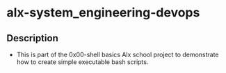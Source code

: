 # alx-system_engineering-devops

## Description

- This is part of the 0x00-shell basics Alx school project to demonstrate how to create simple executable bash scripts.
